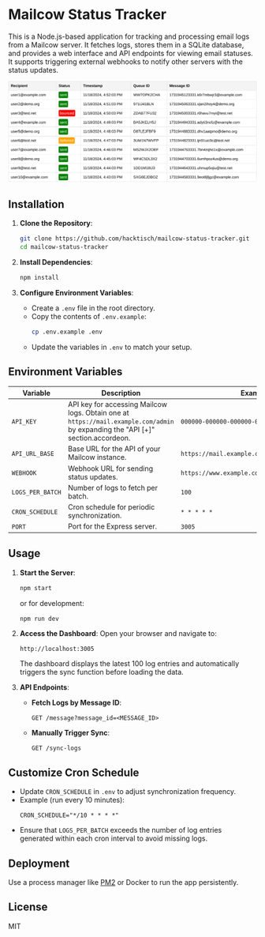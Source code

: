 # Mailcow Status Tracker

This is a Node.js-based application for tracking and processing email logs from a Mailcow server. It fetches logs, stores them in a SQLite database, and provides a web interface and API endpoints for viewing email statuses. It supports triggering external webhooks to notify other servers with the status updates.

![Table showing example logs](docs/logs-screenshot.png)

## Installation

1. **Clone the Repository**:
   ```bash
   git clone https://github.com/hacktisch/mailcow-status-tracker.git
   cd mailcow-status-tracker
   ```

2. **Install Dependencies**:
   ```bash
   npm install
   ```

3. **Configure Environment Variables**:
   - Create a `.env` file in the root directory.
   - Copy the contents of `.env.example`:
     ```bash
     cp .env.example .env
     ```
   - Update the variables in `.env` to match your setup.

## Environment Variables

| Variable         | Description                                                   | Example Value                                    |
|-------------------|---------------------------------------------------------------|-------------------------------------------------|
| `API_KEY`        | API key for accessing Mailcow logs. Obtain one at `https://mail.example.com/admin` by expanding the "API [+]" section.accordeon.                         | `000000-000000-000000-000000-000000`            |
| `API_URL_BASE`   | Base URL for the API of your Mailcow instance.                            | `https://mail.example.com/api/v1/get/logs/postfix` |
| `WEBHOOK`        | Webhook URL for sending status updates.                      | `https://www.example.com/mail-webhook`          |
| `LOGS_PER_BATCH` | Number of logs to fetch per batch.                           | `100`                                           |
| `CRON_SCHEDULE`  | Cron schedule for periodic synchronization.                  | `* * * * *`                                     |
| `PORT`           | Port for the Express server.                                 | `3005`                                          |

## Usage

1. **Start the Server**:
   ```bash
   npm start
   ```
   or for development:
   ```bash
   npm run dev
   ```

2. **Access the Dashboard**:
   Open your browser and navigate to:
   ```
   http://localhost:3005
   ```
   The dashboard displays the latest 100 log entries and automatically triggers the sync function before loading the data.

3. **API Endpoints**:
   - **Fetch Logs by Message ID**:
     ```http
     GET /message?message_id=<MESSAGE_ID>
     ```

   - **Manually Trigger Sync**:
     ```http
     GET /sync-logs
     ```

## Customize Cron Schedule
   - Update `CRON_SCHEDULE` in `.env` to adjust synchronization frequency.
   - Example (run every 10 minutes):
     ```plaintext
     CRON_SCHEDULE="*/10 * * * *"
     ```
   - Ensure that `LOGS_PER_BATCH` exceeds the number of log entries generated within each cron interval to avoid missing logs.

## Deployment

Use a process manager like [PM2](https://pm2.keymetrics.io/) or Docker to run the app persistently.

## License

MIT